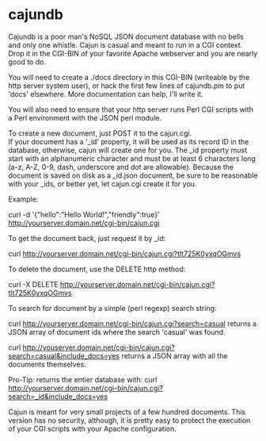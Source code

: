 # cajundb

Cajundb is a poor man's NoSQL JSON document database with no bells and only one whistle.
Cajun is casual and meant to run in a CGI context. 
Drop it in the CGI-BIN of your favorite Apache webserver and you are nearly good to do.

You will need to create a ./docs directory in this CGI-BIN (writeable by the http server system user), or hack the first few lines of cajundb.pm to put 'docs' elsewhere. More documentation can help, I'll write it.

You will also need to ensure that your http server runs Perl CGI scripts with a Perl environment with the JSON perl module.

To create a new document, just POST it to the cajun.cgi.  
If your document has a '_id' property, it will be used as its record ID in the database, otherwise, cajun will create one for you. The _id property must start with an alphanumeric character and must be at least 6 characters long (a-z, A-Z, 0-9, dash, underscore and dot are allowable). Because the document is saved on disk as a _id.json document, be sure to be reasonable with your _ids, or better yet, let cajun.cgi create it for you.

Example:

curl -d '{"hello":"Hello World!","friendly":true}' http://yourserver.domain.net/cgi-bin/cajun.cgi


To get the document back, just request it by _id:

curl http://yourserver.domain.net/cgi-bin/cajun.cgi?tlt725K0yxqOGmvs


To delete the document, use the DELETE http method:

curl -X DELETE http://yourserver.domain.net/cgi-bin/cajun.cgi?tlt725K0yxqOGmvs



To search for document by a simple (perl regexp) search string:

curl http://yourserver.domain.net/cgi-bin/cajun.cgi?search=casual
returns a JSON array of document ids where the search 'casual' was found.

curl http://youserver.domain.net/cgi-bin/cajun.cgi?search=casual&include_docs=yes
returns a JSON array with all the documents themselves.

Pro-Tip: returns the entier database with:
curl http://yourserver.domain.net/cgi-bin/cajun.cgi?search=_id&include_docs=yes


Cajun is meant for very small projects of a few hundred documents. This version has no security, although, it is pretty easy to protect the execution of your CGI scripts with your Apache configuration.

